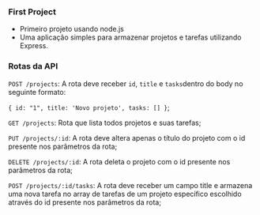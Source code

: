 ### First Project

- Primeiro projeto usando node.js
- Uma aplicação simples para armazenar projetos e tarefas utilizando Express.

### Rotas da API

`POST /projects`: A rota deve receber `id`, `title` e `tasks`dentro do body no seguinte formato:

`{ id: "1", title: 'Novo projeto', tasks: [] }`; 

`GET /projects`: Rota que lista todos projetos e suas tarefas;

`PUT /projects/:id`: A rota deve altera apenas o título do projeto com o id presente nos parâmetros da rota;

`DELETE /projects/:id`: A rota deleta o projeto com o id presente nos parâmetros da rota;

`POST /projects/:id/tasks`: A rota deve receber um campo title e armazena uma nova tarefa no array de tarefas de um projeto específico escolhido através do id presente nos parâmetros da rota;
